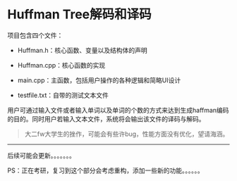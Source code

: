# Huffman Tree解码和译码

项目包含四个文件：

+ Huffman.h：核心函数、变量以及结构体的声明

+ Huffman.cpp：核心函数的实现
+ main.cpp：主函数，包括用户操作的各种逻辑和简略UI设计
+ testfile.txt：自带的测试文本文件

用户可通过输入文件或者输入单词以及单词的个数的方式来达到生成haffman编码的目的。同时用户若输入文本文件，系统将会输出该文件的译码与解码。

> 大二fw大学生的挫作，可能会有些许bug，性能方面没有优化，望请海涵。

---

后续可能会更新。。。。。。。

PS：正在考研，复习到这个部分会考虑重构，添加一些新的功能。。。。。。

